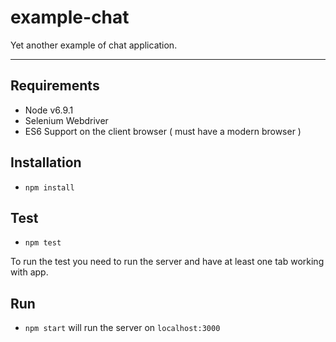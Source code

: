 # example-chat
Yet another example of chat application.

----------

## Requirements ##
- Node v6.9.1
- Selenium Webdriver
- ES6 Support on the client browser ( must have a modern browser )

## Installation ##

- `npm install`

## Test ##
- `npm test`
 
To run the test you need to run the server and have at least one tab working with app.

## Run ##
- `npm start` will run the server on `localhost:3000`